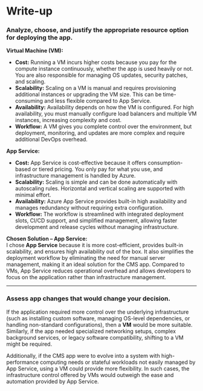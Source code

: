 # Write-up  

### Analyze, choose, and justify the appropriate resource option for deploying the app.  

**Virtual Machine (VM):**  
- **Cost:** Running a VM incurs higher costs because you pay for the compute instance continuously, whether the app is used heavily or not. You are also responsible for managing OS updates, security patches, and scaling.  
- **Scalability:** Scaling on a VM is manual and requires provisioning additional instances or upgrading the VM size. This can be time-consuming and less flexible compared to App Service.  
- **Availability:** Availability depends on how the VM is configured. For high availability, you must manually configure load balancers and multiple VM instances, increasing complexity and cost.  
- **Workflow:** A VM gives you complete control over the environment, but deployment, monitoring, and updates are more complex and require additional DevOps overhead.  

**App Service:**  
- **Cost:** App Service is cost-effective because it offers consumption-based or tiered pricing. You only pay for what you use, and infrastructure management is handled by Azure.  
- **Scalability:** Scaling is simple and can be done automatically with autoscaling rules. Horizontal and vertical scaling are supported with minimal effort.  
- **Availability:** Azure App Service provides built-in high availability and manages redundancy without requiring extra configuration.  
- **Workflow:** The workflow is streamlined with integrated deployment slots, CI/CD support, and simplified management, allowing faster development and release cycles without managing infrastructure.  

**Chosen Solution – App Service:**  
I chose **App Service** because it is more cost-efficient, provides built-in scalability, and ensures high availability out of the box. It also simplifies the deployment workflow by eliminating the need for manual server management, making it an ideal solution for the CMS app. Compared to VMs, App Service reduces operational overhead and allows developers to focus on the application rather than infrastructure management.  

---

### Assess app changes that would change your decision.  

If the application required more control over the underlying infrastructure (such as installing custom software, managing OS-level dependencies, or handling non-standard configurations), then a **VM** would be more suitable. Similarly, if the app needed specialized networking setups, complex background services, or legacy software compatibility, shifting to a VM might be required.  

Additionally, if the CMS app were to evolve into a system with high-performance computing needs or stateful workloads not easily managed by App Service, using a VM could provide more flexibility. In such cases, the infrastructure control offered by VMs would outweigh the ease and automation provided by App Service.  
